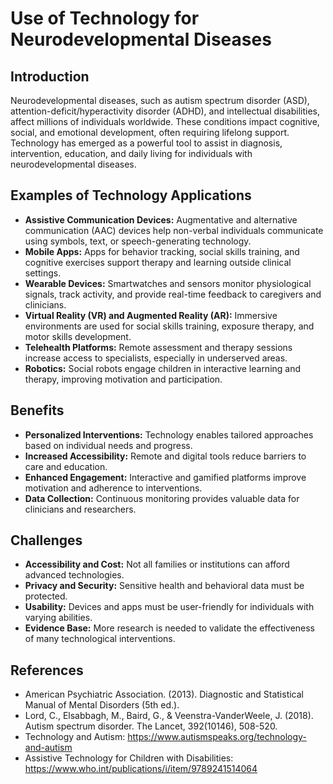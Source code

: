 # Use of Technology for Neurodevelopmental Diseases

## Introduction

Neurodevelopmental diseases, such as autism spectrum disorder (ASD), attention-deficit/hyperactivity disorder (ADHD), and intellectual disabilities, affect millions of individuals worldwide. These conditions impact cognitive, social, and emotional development, often requiring lifelong support. Technology has emerged as a powerful tool to assist in diagnosis, intervention, education, and daily living for individuals with neurodevelopmental diseases.

## Examples of Technology Applications

- **Assistive Communication Devices:** Augmentative and alternative communication (AAC) devices help non-verbal individuals communicate using symbols, text, or speech-generating technology.
- **Mobile Apps:** Apps for behavior tracking, social skills training, and cognitive exercises support therapy and learning outside clinical settings.
- **Wearable Devices:** Smartwatches and sensors monitor physiological signals, track activity, and provide real-time feedback to caregivers and clinicians.
- **Virtual Reality (VR) and Augmented Reality (AR):** Immersive environments are used for social skills training, exposure therapy, and motor skills development.
- **Telehealth Platforms:** Remote assessment and therapy sessions increase access to specialists, especially in underserved areas.
- **Robotics:** Social robots engage children in interactive learning and therapy, improving motivation and participation.

## Benefits

- **Personalized Interventions:** Technology enables tailored approaches based on individual needs and progress.
- **Increased Accessibility:** Remote and digital tools reduce barriers to care and education.
- **Enhanced Engagement:** Interactive and gamified platforms improve motivation and adherence to interventions.
- **Data Collection:** Continuous monitoring provides valuable data for clinicians and researchers.

## Challenges

- **Accessibility and Cost:** Not all families or institutions can afford advanced technologies.
- **Privacy and Security:** Sensitive health and behavioral data must be protected.
- **Usability:** Devices and apps must be user-friendly for individuals with varying abilities.
- **Evidence Base:** More research is needed to validate the effectiveness of many technological interventions.

## References

- American Psychiatric Association. (2013). Diagnostic and Statistical Manual of Mental Disorders (5th ed.).
- Lord, C., Elsabbagh, M., Baird, G., & Veenstra-VanderWeele, J. (2018). Autism spectrum disorder. The Lancet, 392(10146), 508-520.
- Technology and Autism: https://www.autismspeaks.org/technology-and-autism
- Assistive Technology for Children with Disabilities: https://www.who.int/publications/i/item/9789241514064
